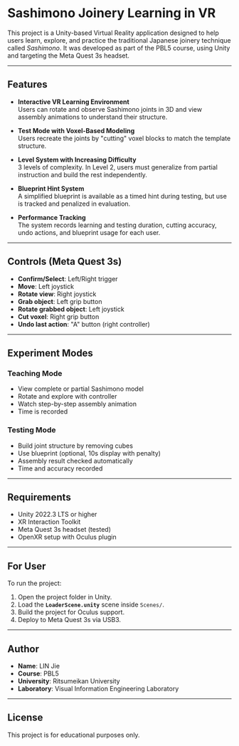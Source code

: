 # Sashimono Joinery Learning in VR

This project is a Unity-based Virtual Reality application designed to help users learn, explore, and practice the traditional Japanese joinery technique called *Sashimono*. It was developed as part of the PBL5 course, using Unity and targeting the Meta Quest 3s headset.

---

## Features

- **Interactive VR Learning Environment**  
  Users can rotate and observe Sashimono joints in 3D and view assembly animations to understand their structure.

- **Test Mode with Voxel-Based Modeling**  
  Users recreate the joints by "cutting" voxel blocks to match the template structure.

- **Level System with Increasing Difficulty**  
  3 levels of complexity. In Level 2, users must generalize from partial instruction and build the rest independently.

- **Blueprint Hint System**  
  A simplified blueprint is available as a timed hint during testing, but use is tracked and penalized in evaluation.

- **Performance Tracking**  
  The system records learning and testing duration, cutting accuracy, undo actions, and blueprint usage for each user.

---

## Controls (Meta Quest 3s)

- **Confirm/Select**: Left/Right trigger  
- **Move**: Left joystick  
- **Rotate view**: Right joystick  
- **Grab object**: Left grip button  
- **Rotate grabbed object**: Left joystick  
- **Cut voxel**: Right grip button  
- **Undo last action**: "A" button (right controller)

---

## Experiment Modes

### Teaching Mode
- View complete or partial Sashimono model
- Rotate and explore with controller
- Watch step-by-step assembly animation
- Time is recorded

### Testing Mode
- Build joint structure by removing cubes
- Use blueprint (optional, 10s display with penalty)
- Assembly result checked automatically
- Time and accuracy recorded

---

## Requirements

- Unity 2022.3 LTS or higher  
- XR Interaction Toolkit  
- Meta Quest 3s headset (tested)  
- OpenXR setup with Oculus plugin

---

## For User

To run the project:

1. Open the project folder in Unity.
2. Load the **`LoaderScene.unity`** scene inside `Scenes/`.
3. Build the project for Oculus support.
4. Deploy to Meta Quest 3s via USB3.


---

## Author

- **Name**: LIN Jie  
- **Course**: PBL5
- **University**: Ritsumeikan University
- **Laboratory**: Visual Information Engineering Laboratory

---

## License

This project is for educational purposes only.

